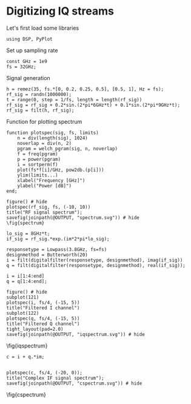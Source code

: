 <!--This file was generated, do not modify it.-->
# Digitizing IQ streams

Let's first load some libraries

```julia:ex1
using DSP, PyPlot
```

Set up sampling rate

```julia:ex2
const GHz = 1e9
fs = 32GHz;
```

Signal generation

```julia:ex3
h = remez(35, fs.*[0, 0.2, 0.25, 0.5], [0.5, 1], Hz = fs);
rf_sig = randn(1000000);
t = range(0, step = 1/fs, length = length(rf_sig))
rf_sig = rf_sig + 0.2*sin.(2*pi*6GHz*t) + 0.1*sin.(2*pi*9GHz*t);
rf_sig = filt(h, rf_sig);
```

Function for plotting spectrum

```julia:ex4
function plotspec(sig, fs, limits)
    n = div(length(sig), 1024)
    noverlap = div(n, 2)
    pgram = welch_pgram(sig, n, noverlap)
    f = freq(pgram)
    p = power(pgram)
    i = sortperm(f)
    plot(fs*f[i]/GHz, pow2db.(p[i]))
    ylim(limits...)
    xlabel("Frequency [GHz]")
    ylabel("Power [dB]")
end;
```

```julia:ex5
figure() # hide
plotspec(rf_sig, fs, (-10, 10))
title("RF signal spectrum");
savefig(joinpath(@OUTPUT, "spectrum.svg")) # hide
\fig{spectrum}
```

```julia:ex6
lo_sig = 8GHz*t;
if_sig = rf_sig.*exp.(im*2*pi*lo_sig);
```

```julia:ex7
responsetype = Lowpass(3.8GHz, fs=fs)
designmethod = Butterworth(20)
i = filt(digitalfilter(responsetype, designmethod), imag(if_sig))
q = filt(digitalfilter(responsetype, designmethod), real(if_sig));
```

```julia:ex8
i = i[1:4:end]
q = q[1:4:end];
```

```julia:ex9
figure() # hide
subplot(121)
plotspec(i, fs/4, (-15, 5))
title("Filtered I channel")
subplot(122)
plotspec(q, fs/4, (-15, 5))
title("Filtered Q channel")
tight_layout(pad=2.0)
savefig(joinpath(@OUTPUT, "iqspectrum.svg")) # hide
```

\fig{iqspectrum}

```julia:ex10
c = i + q.*im;
```

```julia:ex11

plotspec(c, fs/4, (-20, 0));
title("Complex IF signal spectrum");
savefig(joinpath(@OUTPUT, "cspectrum.svg")) # hide
```

\fig{cspectrum}

